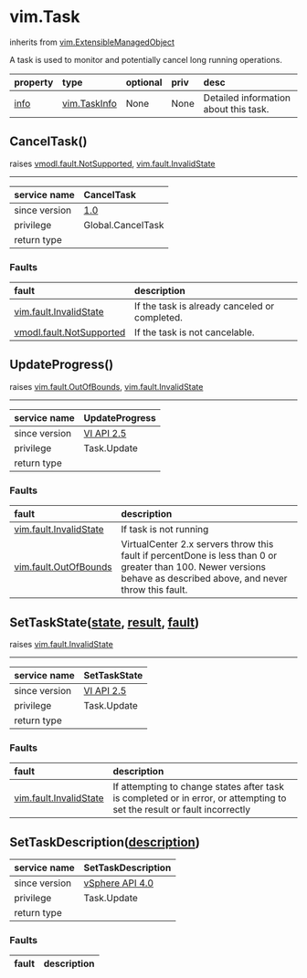 vim.Task
========
inherits from [vim.ExtensibleManagedObject](vim.ExtensibleManagedObject.md "vim.ExtensibleManagedObject")


A task is used to monitor and potentially cancel long   running operations.

| property | type | optional | priv | desc |
|:---------|:-----|:---------|:-----|:-----|
| <a href='info'>info</a> | [vim.TaskInfo](vim.TaskInfo.md "vim.TaskInfo") | None | None | Detailed information about this task. |


CancelTask()
------------
 raises [vmodl.fault.NotSupported](vmodl.fault.NotSupported.md "vmodl.fault.NotSupported"), [vim.fault.InvalidState](vim.fault.InvalidState.md "vim.fault.InvalidState")

---
| service name | CancelTask |
|:--|:--|
| since version | [1.0](vim.version.md#None) |
| privilege    | Global.CancelTask |
| return type |  |
### Faults
| fault | description |
|:------|:------------|
| [vim.fault.InvalidState](vim.fault.InvalidState.md "vim.fault.InvalidState") | If the task is already canceled or completed. |
| [vmodl.fault.NotSupported](vmodl.fault.NotSupported.md "vmodl.fault.NotSupported") | If the task is not cancelable. |




UpdateProgress()
----------------
 raises [vim.fault.OutOfBounds](vim.fault.OutOfBounds.md "vim.fault.OutOfBounds"), [vim.fault.InvalidState](vim.fault.InvalidState.md "vim.fault.InvalidState")

---
| service name | UpdateProgress |
|:--|:--|
| since version | [VI API 2.5](vim.version.md#None) |
| privilege    | Task.Update |
| return type |  |
### Faults
| fault | description |
|:------|:------------|
| [vim.fault.InvalidState](vim.fault.InvalidState.md "vim.fault.InvalidState") | If task is not running |
| [vim.fault.OutOfBounds](vim.fault.OutOfBounds.md "vim.fault.OutOfBounds") | VirtualCenter 2.x servers throw   this fault if percentDone is less than 0 or greater than 100.  Newer   versions behave as described above, and never throw this fault. |




SetTaskState([state](vim.TaskInfo.State.md "vim.TaskInfo.State"), [result](#object "object"), [fault](vmodl.MethodFault.md "vmodl.MethodFault"))
------------------------------------------------------------------------------------------------------------------------------------------------
 raises [vim.fault.InvalidState](vim.fault.InvalidState.md "vim.fault.InvalidState")

---
| service name | SetTaskState |
|:--|:--|
| since version | [VI API 2.5](vim.version.md#None) |
| privilege    | Task.Update |
| return type |  |
### Faults
| fault | description |
|:------|:------------|
| [vim.fault.InvalidState](vim.fault.InvalidState.md "vim.fault.InvalidState") | If attempting to change states after     task is completed or in error, or attempting to set the     result or fault incorrectly |




SetTaskDescription([description](vmodl.LocalizableMessage.md "vmodl.LocalizableMessage"))
-----------------------------------------------------------------------------------------

| service name | SetTaskDescription |
|:--|:--|
| since version | [vSphere API 4.0](vim.version.md#None) |
| privilege    | Task.Update |
| return type |  |
### Faults
| fault | description |
|:------|:------------|




